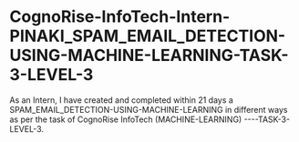 # CognoRise-InfoTech-Intern-PINAKI_SPAM_EMAIL_DETECTION-USING-MACHINE-LEARNING-TASK-3-LEVEL-3
As an Intern, I have created and completed within 21 days a SPAM_EMAIL_DETECTION-USING-MACHINE-LEARNING in different ways as per the task of CognoRise InfoTech (MACHINE-LEARNING) ----TASK-3-LEVEL-3.
